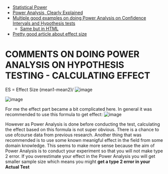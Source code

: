 
+ [Statistical Power](https://www.youtube.com/watch?v=Rsc5znwR5FA)
+ [Power Analysis, Clearly Explained](https://www.youtube.com/watch?v=VX_M3tIyiYk&t=50s)
+ [Multiple good examples on doing Power Analysis on Confidence Intervals and Hypothesis tests](https://sphweb.bumc.bu.edu/otlt/mph-modules/bs/bs704_power/bs704_power_print.html)  
   + [Same but in HTML](https://sphweb.bumc.bu.edu/otlt/MPH-Modules/BS/BS704_Power/) 
+ [Pretty good article about effect size](https://meera.snre.umich.edu/power-analysis-statistical-significance-effect-size)




# COMMENTS ON DOING POWER ANALYSIS ON HYPOTHESIS TESTING - CALCULATING EFFECT

ES = Effect Size (mean1-mean2)/ 
![image](https://user-images.githubusercontent.com/21141607/159645046-edadc1f9-1b0b-4a4c-8bdb-cf2b95b77da8.png)


![image](https://user-images.githubusercontent.com/21141607/159644887-9cff4f53-fae9-4f7a-8b78-bdef8e6c5420.png)

For me the effect part became a bit complicated here. In general it was recommended to use this formula to get effect:
![image](https://user-images.githubusercontent.com/21141607/159643951-47053734-cd6b-4486-93df-11b118d71796.png)

However as Power Analysis is done before conducting the test, calculating the effect based on this formula is not super obvious. There is a chance to use ofcourse data from previous research. Another thing that was recommended is to use some known meanigful effect in the field from some domain knowledge. This seems to make more sense because the aim of Power Analysis is to conduct your experiment so that you will not make type 2 error. If you overestimate your effect in the Power Analysis you will get smaller sample size which means you might **get a type 2 error in your Actual Test**


